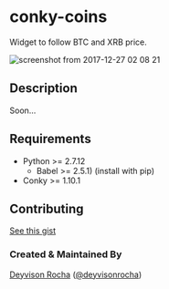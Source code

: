 # conky-coins
Widget to follow BTC and XRB price.

![screenshot from 2017-12-27 02 08 21](https://user-images.githubusercontent.com/686067/34371327-fa92e5c2-eaaa-11e7-8af0-342697caf68e.png)

## Description

Soon...

## Requirements

* Python >= 2.7.12
  * Babel >= 2.5.1) (install with pip)
* Conky >= 1.10.1

## Contributing

[See this gist](https://gist.github.com/PurpleBooth/b24679402957c63ec426)

### Created & Maintained By
[Deyvison Rocha](https://github.com/deyvisonrocha) ([@deyvisonrocha](https://www.twitter.com/deyvisonrocha))
